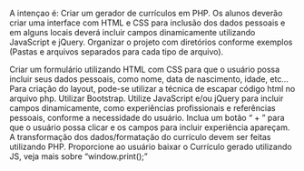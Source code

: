 A intençao é: Criar um gerador de currículos em PHP. Os alunos deverão criar uma interface com HTML e CSS para inclusão dos dados pessoais e em alguns locais deverá incluir campos dinamicamente utilizando JavaScript e jQuery. 
Organizar o projeto com diretórios conforme exemplos (Pastas e arquivos separados para cada tipo de arquivo). 

Criar um formulário utilizando HTML com CSS para que o usuário possa incluir seus dados pessoais, como nome, data de nascimento, idade, etc… Para criação do layout, pode-se utilizar a técnica de escapar código html no arquivo php. Utilizar Bootstrap.
Utilize JavaScript e/ou jQuery para incluir campos dinamicamente, como experiências profissionais e referências pessoais, conforme a necessidade do usuário. Inclua um botão “ + ” para que o usuário possa clicar e os campos para incluir experiência apareçam. 
A transformação dos dados/formatação do currículo devem ser feitas utilizando PHP. Proporcione ao usuário baixar o Currículo gerado utilizando JS, veja mais sobre “window.print();”
